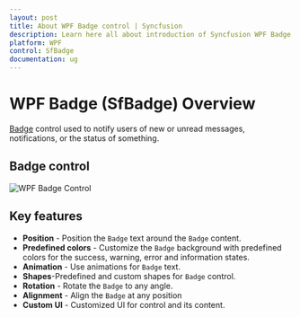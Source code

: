 ```yaml
---
layout: post
title: About WPF Badge control | Syncfusion
description: Learn here all about introduction of Syncfusion WPF Badge (SfBadge) control, its elements and more details.
platform: WPF
control: SfBadge
documentation: ug
---
```


# WPF Badge (SfBadge) Overview

[Badge](https://help.syncfusion.com/cr/wpf/Syncfusion.Windows.Controls.Notification.SfBadge.html) control used to notify users of new or unread messages, notifications, or the status of something. 

## Badge control

![WPF Badge Control](Getting-Started_images/wpf-badge-control.gif)

## Key features

* **Position** - Position the `Badge` text around the `Badge` content.
* **Predefined colors** - Customize the `Badge` background with predefined colors for the success, warning, error and information states.
* **Animation** - Use animations for `Badge` text.
* **Shapes**-Predefined and custom shapes for `Badge` control.
* **Rotation** - Rotate the `Badge` to any angle.
* **Alignment** - Align the `Badge` at any position
* **Custom UI** - Customized UI for control and its content.


